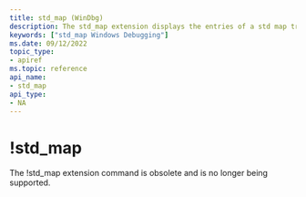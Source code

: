 ```yaml
---
title: std_map (WinDbg)
description: The std_map extension displays the entries of a std map tree.
keywords: ["std_map Windows Debugging"]
ms.date: 09/12/2022
topic_type:
- apiref
ms.topic: reference
api_name:
- std_map
api_type:
- NA
---
```


# !std\_map

The !std\_map extension command is obsolete and is no longer being supported. 
